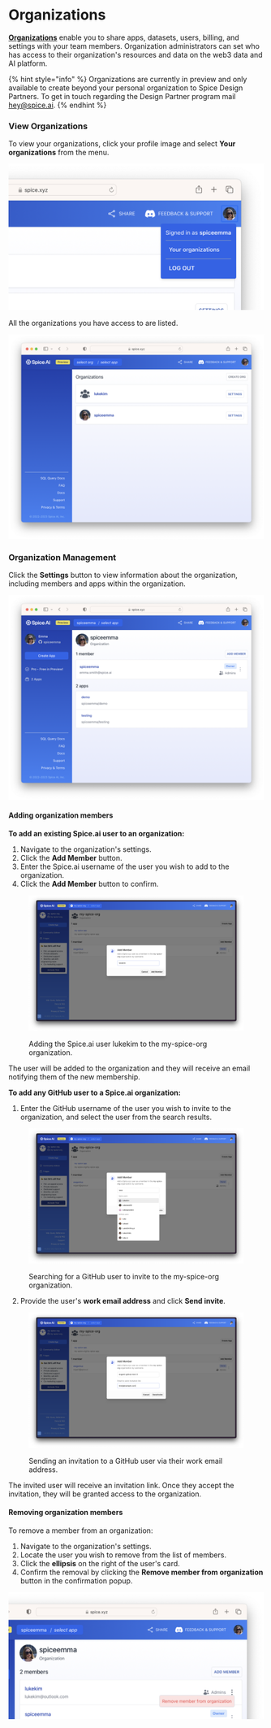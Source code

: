 # Organizations

[**Organizations**](../getting-started/core-concepts/organizations.md) enable you to share apps, datasets, users, billing, and settings with your team members. Organization administrators can set who has access to their organization's resources and data on the web3 data and AI platform.

{% hint style="info" %}
Organizations are currently in preview and only available to create beyond your personal organization to Spice Design Partners. To get in touch regarding the Design Partner program mail [hey@spice.ai](mailto:hey@spice.ai).
{% endhint %}

### View Organizations

To view your organizations, click your profile image and select **Your organizations** from the menu.

![](<../.gitbook/assets/Screenshot 2023-01-09 at 13.04.10.png>)

All the organizations you have access to are listed.

![](<../.gitbook/assets/image (6).png>)

### Organization Management

Click the **Settings** button to view information about the organization, including members and apps within the organization.

![](<../.gitbook/assets/image (12).png>)

#### Adding organization members

**To add an existing Spice.ai user to an organization:**

1. Navigate to the organization's settings.
2. Click the **Add Member** button.
3. Enter the Spice.ai username of the user you wish to add to the organization.
4. Click the **Add Member** button to confirm.

<figure><img src="../.gitbook/assets/CleanShot 2023-08-11 at 09.00.45@2x.png" alt=""><figcaption><p>Adding the Spice.ai user lukekim to the my-spice-org organization.</p></figcaption></figure>

The user will be added to the organization and they will receive an email notifying them of the new membership.

**To add any GitHub user to a Spice.ai organization:**

1. Enter the GitHub username of the user you wish to invite to the organization, and select the user from the search results.

<figure><img src="../.gitbook/assets/CleanShot 2023-08-11 at 08.55.48@2x.png" alt=""><figcaption><p>Searching for a GitHub user to invite to the my-spice-org organization.</p></figcaption></figure>

2. Provide the user's **work email address** and click **Send invite**.

<figure><img src="../.gitbook/assets/CleanShot 2023-08-11 at 08.57.04@2x.png" alt=""><figcaption><p>Sending an invitation to a GitHub user via their work email address.</p></figcaption></figure>

The invited user will receive an invitation link. Once they accept the invitation, they will be granted access to the organization.

#### Removing organization members

To remove a member from an organization:

1. Navigate to the organization's settings.
2. Locate the user you wish to remove from the list of members.
3. Click the **ellipsis** on the right of the user's card.
4. Confirm the removal by clicking the **Remove member from organization** button in the confirmation popup.

![](<../.gitbook/assets/Screenshot 2023-01-09 at 13.13.10.png>)

